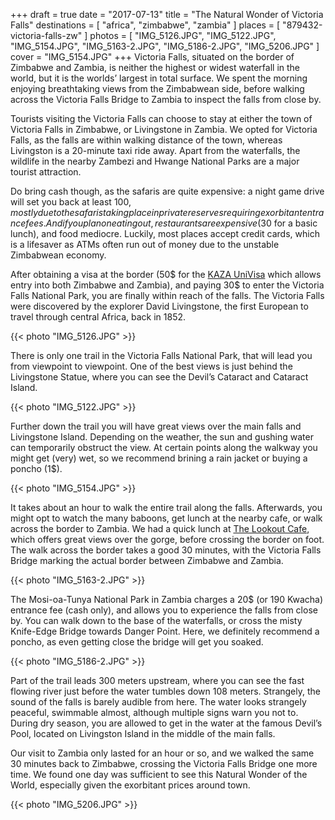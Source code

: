 +++
draft  = true
date   = "2017-07-13"
title  = "The Natural Wonder of Victoria Falls"
destinations = [ "africa", "zimbabwe", "zambia" ]
places = [ "879432-victoria-falls-zw" ]
photos = [
  "IMG_5126.JPG", "IMG_5122.JPG", "IMG_5154.JPG", "IMG_5163-2.JPG", "IMG_5186-2.JPG",
  "IMG_5206.JPG"
]
cover = "IMG_5154.JPG"
+++
Victoria Falls, situated on the border of Zimbabwe and Zambia, is neither the highest or widest waterfall in the world, but it is the worlds’ largest in total surface. We spent the morning enjoying breathtaking views from the Zimbabwean side, before walking across the Victoria Falls Bridge to Zambia to inspect the falls from close by.
<!--more-->

Tourists visiting the Victoria Falls can choose to stay at either the town of Victoria Falls in Zimbabwe, or Livingstone in Zambia. We opted for Victoria Falls, as the falls are within walking distance of the town, whereas Livingston is a 20-minute taxi ride away. Apart from the waterfalls, the wildlife in the nearby Zambezi and Hwange National Parks are a major tourist attraction.

Do bring cash though, as the safaris are quite expensive: a night game drive will set you back at least $100, mostly due to the safaris taking place in private reserves requiring exorbitant entrance fees. And if you plan on eating out, restaurants are expensive (30$ for a basic lunch), and food mediocre. Luckily, most places accept credit cards, which is a lifesaver as ATMs often run out of money due to the unstable Zimbabwean economy.

After obtaining a visa at the border (50$ for the [KAZA UniVisa](http://www.kazavisa.info/) which allows entry into both Zimbabwe and Zambia), and paying 30$ to enter the Victoria Falls National Park, you are finally within reach of the falls. The Victoria Falls were discovered by the explorer David Livingstone, the first European to travel through central Africa, back in 1852.

{{< photo "IMG_5126.JPG" >}}

There is only one trail in the Victoria Falls National Park, that will lead you from viewpoint to viewpoint. One of the best views is just behind the Livingstone Statue, where you can see the Devil’s Cataract and Cataract Island.

{{< photo "IMG_5122.JPG" >}}

Further down the trail you will have great views over the main falls and Livingstone Island. Depending on the weather, the sun and gushing water can temporarily obstruct the view. At certain points along the walkway you might get (very) wet, so we recommend brining a rain jacket or buying a poncho (1$).

{{< photo "IMG_5154.JPG" >}}

It takes about an hour to walk the entire trail along the falls. Afterwards, you might opt to watch the many baboons, get lunch at the nearby cafe, or walk across the border to Zambia. We had a quick lunch at [The Lookout Cafe](http://www.wildhorizons.co.za/the-lookout-cafe/), which offers great views over the gorge, before crossing the border on foot. The walk across the border takes a good 30 minutes, with the Victoria Falls Bridge marking the actual border between Zimbabwe and Zambia.

{{< photo "IMG_5163-2.JPG" >}}

The Mosi-oa-Tunya National Park in Zambia charges a 20$ (or 190 Kwacha) entrance fee (cash only), and allows you to experience the falls from close by. You can walk down to the base of the waterfalls, or cross the misty Knife-Edge Bridge towards Danger Point. Here, we definitely recommend a poncho, as even getting close the bridge will get you soaked.

{{< photo "IMG_5186-2.JPG" >}}

Part of the trail leads 300 meters upstream, where you can see the fast flowing river just before the water tumbles down 108 meters. Strangely, the sound of the falls is barely audible from here. The water looks strangely peaceful, swimmable almost, although multiple signs warn you not to. During dry season, you are allowed to get in the water at the famous Devil’s Pool, located on Livingston Island in the middle of the main falls.

Our visit to Zambia only lasted for an hour or so, and we walked the same 30 minutes back to Zimbabwe, crossing the Victoria Falls Bridge one more time. We found one day was sufficient to see this Natural Wonder of the World, especially given the exorbitant prices around town.

{{< photo "IMG_5206.JPG" >}}
